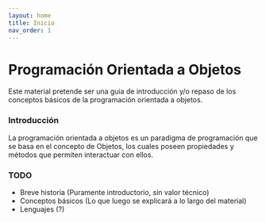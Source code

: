 ```yaml
---
layout: home
title: Inicio
nav_order: 1
---
```

# Programación Orientada a Objetos
Este material pretende ser una guia de introducción y/o repaso de los conceptos básicos de la programación orientada a objetos.

### Introducción
La programación orientada a objetos es un paradigma de programación que se basa en el concepto de Objetos, los cuales poseen propiedades y métodos que permiten interactuar con ellos. 

### TODO
* Breve historia (Puramente introductorio, sin valor técnico)
* Conceptos básicos (Lo que luego se explicará a lo largo del material)
* Lenguajes (?)

